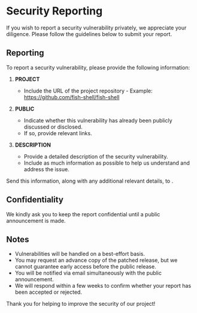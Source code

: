 # Security Reporting

If you wish to report a security vulnerability privately, we appreciate your diligence. Please follow the guidelines below to submit your report.

## Reporting

To report a security vulnerability, please provide the following information:

1. **PROJECT**
   - Include the URL of the project repository - Example: <https://github.com/fish-shell/fish-shell>

2. **PUBLIC**
   - Indicate whether this vulnerability has already been publicly discussed or disclosed.
   - If so, provide relevant links.

3. **DESCRIPTION**
   - Provide a detailed description of the security vulnerability.
   - Include as much information as possible to help us understand and address the issue.

Send this information, along with any additional relevant details, to <email AT somewhere or other channel>.

## Confidentiality

We kindly ask you to keep the report confidential until a public announcement is made.

## Notes

- Vulnerabilities will be handled on a best-effort basis.
- You may request an advance copy of the patched release, but we cannot guarantee early access before the public release.
- You will be notified via email simultaneously with the public announcement.
- We will respond within a few weeks to confirm whether your report has been accepted or rejected.

Thank you for helping to improve the security of our project!
